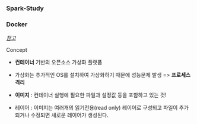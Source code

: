 ### Spark-Study 



### Docker

[_참고_](https://subicura.com/2017/01/19/docker-guide-for-beginners-1.html)

Concept

- **컨테이너** 기반의 오픈소스 가상화 플랫폼

- 가상화는 추가적인 OS를 설치하여 가상화하기 때문에 성능문제 발생 => **프로세스 격리**



- **이미지**  : 컨테이너 실행에 필요한 파일과 설정값 등을 포함하고 있는 것!
- 레이어 : 이미지는 여러개의 읽기전용(read only) 레이어로 구성되고 파일이 추가되거나 수정되면 새로운 레이어가 생성된다.

